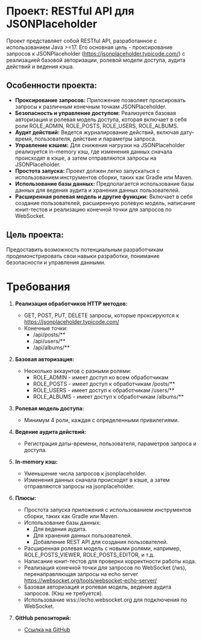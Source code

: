 
# Проект: RESTful API для JSONPlaceholder

Проект представляет собой RESTful API, разработанное с использованием Java >=17. Его основная цель - проксирование запросов к JSONPlaceholder (https://jsonplaceholder.typicode.com/) с реализацией базовой авторизации, ролевой модели доступа, аудита действий и ведения кэша.

## Особенности проекта:

- **Проксирование запросов:** Приложение позволяет проксировать запросы к различным конечным точкам JSONPlaceholder.
- **Безопасность и управление доступом:** Реализуется базовая авторизация и ролевая модель доступа, которая включает в себя роли ROLE_ADMIN, ROLE_POSTS, ROLE_USERS, ROLE_ALBUMS.
- **Аудит действий:** Ведется журналирование действий, включая дату-время, пользователя, действие и параметры запроса.
- **Управление кэшем:** Для снижения нагрузки на JSONPlaceholder реализуется in-memory кэш, где изменения данных сначала происходят в кэше, а затем отправляются запросы на JSONPlaceholder.
- **Простота запуска:** Проект должен легко запускаться с использованием инструментов сборки, таких как Gradle или Maven.
- **Использование базы данных:** Предполагается использование базы данных для ведения аудита и хранения данных пользователей.
- **Расширенная ролевая модель и другие функции:** Включает в себя создание пользователей, расширенную ролевую модель, написание юнит-тестов и реализацию конечной точки для запросов по WebSocket.

## Цель проекта:
Предоставить возможность потенциальным разработчикам продемонстрировать свои навыки разработки, понимание безопасности и управления данными.

# Требования

1) **Реализация обработчиков HTTP методов:**
    - GET, POST, PUT, DELETE запросы, которые проксируются к https://jsonplaceholder.typicode.com/
    - Конечные точки:
        - /api/posts/**
        - /api/users/**
        - /api/albums/**

2) **Базовая авторизация:**
    - Несколько аккаунтов с разными ролями:
        - ROLE_ADMIN - имеет доступ ко всем обработчикам
        - ROLE_POSTS - имеет доступ к обработчикам /posts/**
        - ROLE_USERS - имеет доступ к обработчикам /users/**
        - ROLE_ALBUMS - имеет доступ к обработчикам /albums/**

3) **Ролевая модель доступа:**
    - Минимум 4 роли, каждая с определенными привилегиями.

4) **Ведение аудита действий:**
    - Регистрация даты-времени, пользователя, параметров запроса и доступа.

5) **In-memory кэш:**
    - Уменьшение числа запросов к jsonplaceholder.
    - Изменения данных сначала происходят в кэше, а затем отправляются запросы на jsonplaceholder.

6) **Плюсы:**
    - Простота запуска приложения с использованием инструментов сборки, таких как Gradle или Maven.
    - Использование базы данных:
        - Для ведения аудита.
        - Для хранения данных пользователей.
        - Добавление REST API для создания пользователей.
    - Расширенная ролевая модель с новыми ролями, например, ROLE_POSTS_VIEWER, ROLE_POSTS_EDITOR, и т.д.
    - Написание юнит-тестов для проверки корректности работы кода.
    - Реализация конечной точки для запросов по WebSocket (/ws), перенаправляющая запросы на echo server https://websocket.org/tools/websocket-echo-server/
    - Базовая авторизация и ролевая модель, ведение аудита запросов. (Кэш не требуется).
    - Использование wss://echo.websocket.org для подключения по WebSocket.

7) **GitHub репозиторий:**
    - [Ссылка на GitHub](ссылка_на_репозиторий)
